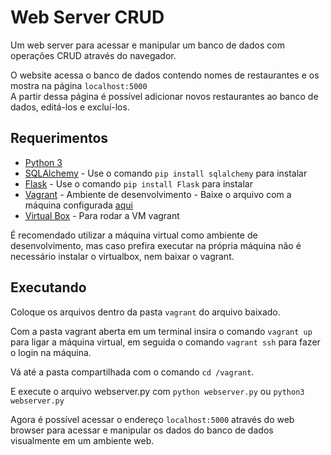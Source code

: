 # Web Server CRUD
Um web server para acessar e manipular um banco de dados com operações CRUD através do navegador.

O website acessa o banco de dados contendo nomes de restaurantes e os mostra na página `localhost:5000`<br>
A partir dessa página é possível adicionar novos restaurantes ao banco de dados, editá-los e excluí-los.

## Requerimentos
- [Python 3](https://www.python.org/downloads/release/python-371/)
- [SQLAlchemy](https://www.sqlalchemy.org/) - Use o comando `pip install sqlalchemy` para instalar
- [Flask](http://flask.pocoo.org) - Use o comando `pip install Flask` para instalar
- [Vagrant](https://www.vagrantup.com) - Ambiente de desenvolvimento - 
Baixe o arquivo com a máquina configurada [aqui](https://d17h27t6h515a5.cloudfront.net/topher/2017/June/5948287e_fsnd-virtual-machine/fsnd-virtual-machine.zip)
- [Virtual Box](https://www.virtualbox.org/wiki/Downloads) - Para rodar a VM vagrant

É recomendado utilizar a máquina virtual como ambiente de desenvolvimento, 
mas caso prefira executar na própria máquina não é necessário instalar o virtualbox, nem baixar o vagrant.

## Executando

Coloque os arquivos dentro da pasta `vagrant` do arquivo baixado.

Com a pasta vagrant aberta em um terminal insira o comando `vagrant up` para ligar a máquina virtual, em seguida o comando
`vagrant ssh` para fazer o login na máquina.

Vá até a pasta compartilhada com o comando `cd /vagrant`.

E execute o arquivo webserver.py com `python webserver.py` ou `python3 webserver.py`

Agora é possível acessar o endereço `localhost:5000` através do web browser para acessar e manipular os dados do banco de dados visualmente em um ambiente web.
